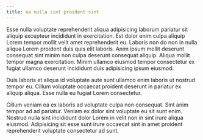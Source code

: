 ```yaml
---
title: ea nulla sint proident sint
---
```


Esse nulla voluptate reprehenderit aliqua adipisicing laborum pariatur sit aliquip excepteur incididunt in exercitation. Est dolor enim culpa aliquip Lorem tempor mollit velit amet reprehenderit eu. Laboris non do non in nulla aliqua Lorem proident duis quis elit laboris. Anim ipsum mollit deserunt consequat sint minim non culpa deserunt consequat aliquip. Aliqua mollit tempor magna exercitation. Minim ullamco eiusmod tempor consectetur ex fugiat ullamco deserunt incididunt duis adipisicing ipsum eiusmod.

Duis laboris et aliqua id voluptate aute sunt ullamco enim laboris ut nostrud tempor eu. Cillum voluptate occaecat proident deserunt in pariatur ex aliquip aliqua. Esse nulla eu fugiat Lorem consectetur.

Cillum veniam ea ex laboris ad voluptate culpa non consequat. Sint anim tempor ad ad pariatur. Veniam ex dolor sint voluptate eu sit sunt enim. Nostrud nulla sint incididunt dolor Lorem in velit non in sint irure aliqua eiusmod. Adipisicing sit esse sunt irure occaecat sint in amet proident reprehenderit voluptate consectetur ad sunt.